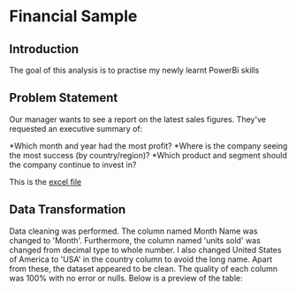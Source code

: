 # Financial Sample
## Introduction
The goal of this analysis is to practise my newly learnt PowerBi skills

## Problem Statement
Our manager wants to see a report on the latest sales figures. They've requested an executive summary of:

*Which month and year had the most profit?
*Where is the company seeing the most success (by country/region)?
*Which product and segment should the company continue to invest in?

This is the [excel file]()

## Data Transformation
Data cleaning was performed. The column named Month Name was changed to 'Month'. Furthermore, the column named 'units sold' was changed from decimal type to whole number. I also changed United States of America to 'USA' in the country column to avoid the long name. Apart from these, the dataset appeared to be clean. The quality of each column was 100% with no error or nulls. Below is a preview of the table:
